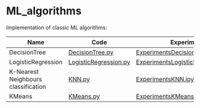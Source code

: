 # ML_algorithms
Implementation of classic ML algorithms:

|Name| Code | Experiments | Date|
|----|----|----| :----: |
|DecisionTree|[DecisionTree.py](./decision-tree/decision-tree.py)|[ExperimentsDecisionTree.ipynb](./decision-tree/DecisionTree_experiments.ipynb)|12.12.2022|
|LogisticRegression|[LogisticRegression.py](./logistic-regression/modules/linear_model.py)|[ExperimentsLogisticRegression.ipynb](./logistic-regression/logistic-regression_experiments.ipynb)|28.11.2022|
|K-Nearest Neighbours <br> classification|[KNN.py](./knn-classification/knn/classification.py)|[ExperimentsKNN.ipynb](./knn-classification/knn_experiments.ipynb)|13.11.2022|
|KMeans|[KMeans.py](./k-means/k-means.py)|[ExperimentsKMeans.ipynb](./k-means/k-means_experiments.ipynb)|26.10.2021|
